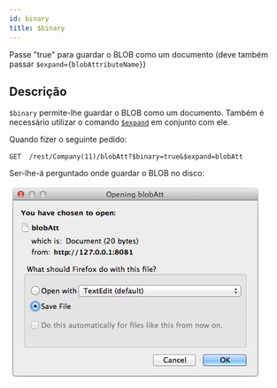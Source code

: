 ```yaml
---
id: binary
title: $binary
---
```


Passe "true" para guardar o BLOB como um documento (deve também passar `$expand={blobAttributeName}`)

## Descrição

`$binary` permite-lhe guardar o BLOB como um documento.  Também é necessário utilizar o comando [`$expand`]($expand.md) em conjunto com ele.

Quando fizer o seguinte pedido:

```
GET  /rest/Company(11)/blobAtt?$binary=true&$expand=blobAtt
```

Ser-lhe-á perguntado onde guardar o BLOB no disco:

![](../assets/en/REST/binary.png)

